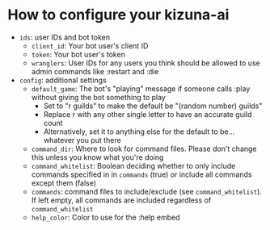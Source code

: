 # How to configure your kizuna-ai

- `ids`: user IDs and bot token
    - `client_id`: Your bot user's client ID
    - `token`: Your bot user's token
    - `wranglers`: User IDs for any users you think should be allowed to use admin commands like :restart and :die
- `config`: additional settings
    - `default_game`: The bot's "playing" message if someone calls :play without giving the bot something to play
        - Set to "r guilds" to make the default be "(random number) guilds"
        - Replace r with any other single letter to have an accurate guild count
        - Alternatively, set it to anything else for the default to be... whatever you put there
    - `command_dir`: Where to look for command files. Please don't change this unless you know what you're doing
    - `command_whitelist`: Boolean deciding whether to only include commands specified in in `commands` (true) or include all commands except them (false)
    - `commands`: command files to include/exclude (see `command_whitelist`). If left empty, all commands are included regardless of `command_whitelist`
    - `help_color`: Color to use for the :help embed 

